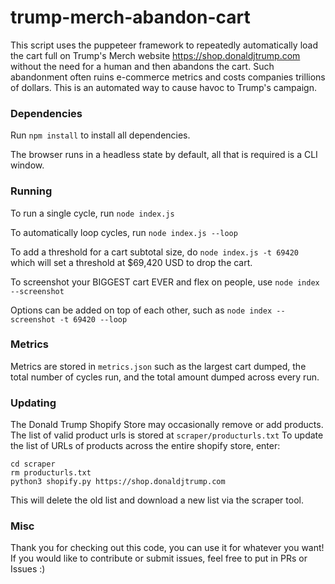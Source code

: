 # trump-merch-abandon-cart

This script uses the puppeteer framework to repeatedly automatically load the cart full on Trump's Merch website https://shop.donaldjtrump.com without the need for a human and then abandons the cart. Such abandonment often ruins e-commerce metrics and costs companies trillions of dollars. This is an automated way to cause havoc to Trump's campaign.

### Dependencies

Run `npm install` to install all dependencies.

The browser runs in a headless state by default, all that is required is a CLI window.

### Running

To run a single cycle, run `node index.js`

To automatically loop cycles, run `node index.js --loop`

To add a threshold for a cart subtotal size, do `node index.js -t 69420` which will set a threshold at $69,420 USD to drop the cart.

To screenshot your BIGGEST cart EVER and flex on people, use `node index --screenshot`

Options can be added on top of each other, such as `node index --screenshot -t 69420 --loop`

### Metrics

Metrics are stored in `metrics.json` such as the largest cart dumped, the total number of cycles run, and the total amount dumped across every run.

### Updating

The Donald Trump Shopify Store may occasionally remove or add products. The list of valid product urls is stored at `scraper/producturls.txt` To update the list of URLs of products across the entire shopify store, enter:

```
cd scraper
rm producturls.txt
python3 shopify.py https://shop.donaldjtrump.com
```

This will delete the old list and download a new list via the scraper tool.

### Misc

Thank you for checking out this code, you can use it for whatever you want!
If you would like to contribute or submit issues, feel free to put in PRs or Issues :)